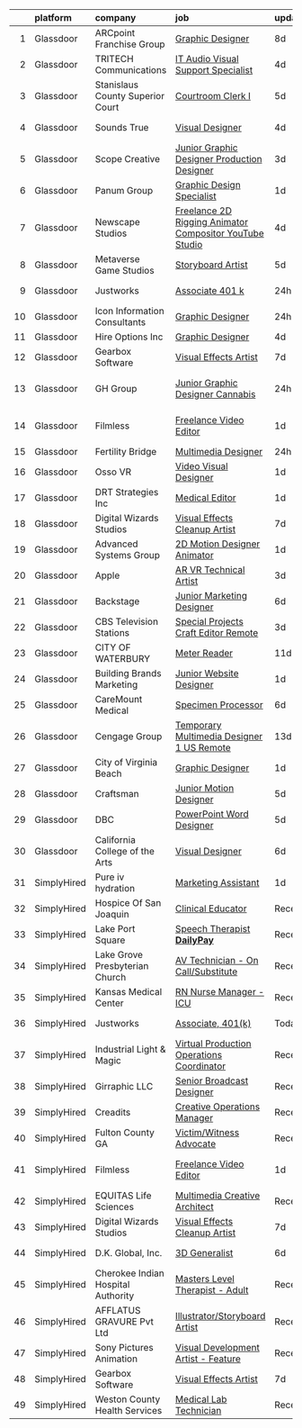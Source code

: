 

|    | platform    | company                            | job                                                                                                                                                                                                                                                                                                                                                                                                                                                                                                                                                                                                                                                                                                                                                                                                                                                                                                                                                                                                                                                                                                                                                                                                                                                                                                                                      | update_time   | location           |
|---:|:------------|:-----------------------------------|:-----------------------------------------------------------------------------------------------------------------------------------------------------------------------------------------------------------------------------------------------------------------------------------------------------------------------------------------------------------------------------------------------------------------------------------------------------------------------------------------------------------------------------------------------------------------------------------------------------------------------------------------------------------------------------------------------------------------------------------------------------------------------------------------------------------------------------------------------------------------------------------------------------------------------------------------------------------------------------------------------------------------------------------------------------------------------------------------------------------------------------------------------------------------------------------------------------------------------------------------------------------------------------------------------------------------------------------------|:--------------|:-------------------|
|  1 | Glassdoor   | ARCpoint Franchise Group           | [Graphic Designer](https://www.glassdoor.com/partner/jobListing.htm?pos=128&ao=1136043&s=58&guid=00000182868e596687460ea110e76c5d&src=GD_JOB_AD&t=SR&vt=w&ea=1&cs=1_b3bc529e&cb=1660114852587&jobListingId=1008045474353&jrtk=3-0-1ga38smcfj479801-1ga38smcujfkk800-bf201258f43d9d85-)                                                                                                                                                                                                                                                                                                                                                                                                                                                                                                                                                                                                                                                                                                                                                                                                                                                                                                                                                                                                                                                   | 8d            | Remote             |
|  2 | Glassdoor   | TRITECH Communications             | [IT Audio Visual Support Specialist](https://www.glassdoor.com/partner/jobListing.htm?pos=119&ao=1136043&s=58&guid=00000182868e596687460ea110e76c5d&src=GD_JOB_AD&t=SR&vt=w&ea=1&cs=1_dca1d9f0&cb=1660114852581&jobListingId=1008055745056&jrtk=3-0-1ga38smcfj479801-1ga38smcujfkk800-53913c88c34f6bda-)                                                                                                                                                                                                                                                                                                                                                                                                                                                                                                                                                                                                                                                                                                                                                                                                                                                                                                                                                                                                                                 | 4d            | New York, NY       |
|  3 | Glassdoor   | Stanislaus County Superior Court   | [Courtroom Clerk I](https://www.glassdoor.com/partner/jobListing.htm?pos=129&ao=1136043&s=58&guid=00000182868e596687460ea110e76c5d&src=GD_JOB_AD&t=SR&vt=w&cs=1_2c7fba75&cb=1660114852587&jobListingId=1008052423542&jrtk=3-0-1ga38smcfj479801-1ga38smcujfkk800-e41eac38af9632af-)                                                                                                                                                                                                                                                                                                                                                                                                                                                                                                                                                                                                                                                                                                                                                                                                                                                                                                                                                                                                                                                       | 5d            | Modesto, CA        |
|  4 | Glassdoor   | Sounds True                        | [Visual Designer](https://www.glassdoor.com/partner/jobListing.htm?pos=116&ao=1136043&s=58&guid=00000182868e596687460ea110e76c5d&src=GD_JOB_AD&t=SR&vt=w&ea=1&cs=1_26728be7&cb=1660114852581&jobListingId=1008055175908&jrtk=3-0-1ga38smcfj479801-1ga38smcujfkk800-33efd2b5586d880d-)                                                                                                                                                                                                                                                                                                                                                                                                                                                                                                                                                                                                                                                                                                                                                                                                                                                                                                                                                                                                                                                    | 4d            | Louisville, CO     |
|  5 | Glassdoor   | Scope Creative                     | [Junior Graphic Designer Production Designer](https://www.glassdoor.com/partner/jobListing.htm?pos=114&ao=1136043&s=58&guid=00000182868e596687460ea110e76c5d&src=GD_JOB_AD&t=SR&vt=w&ea=1&cs=1_3c5fdd1f&cb=1660114852580&jobListingId=1008057295326&jrtk=3-0-1ga38smcfj479801-1ga38smcujfkk800-df76609bcd3fb119-)                                                                                                                                                                                                                                                                                                                                                                                                                                                                                                                                                                                                                                                                                                                                                                                                                                                                                                                                                                                                                        | 3d            | Remote             |
|  6 | Glassdoor   | Panum Group                        | [Graphic Design Specialist](https://www.glassdoor.com/partner/jobListing.htm?pos=101&ao=1110586&s=58&guid=00000182868e596687460ea110e76c5d&src=GD_JOB_AD&t=SR&vt=w&ea=1&cs=1_2e3a06cb&cb=1660114852579&jobListingId=1008059929479&cpc=C4A69CCDBB3B9599&jrtk=3-0-1ga38smcfj479801-1ga38smcujfkk800-0e4550277865b6ae--6NYlbfkN0Bo_CM2a8GgFIiw_-9fb5ug3xmG_MFCzpxBl7ntROtVZY8vaamdbhFsLTVNaHi-vU9EYboWp9GGldm8INJpCJGaeUooRnAeViLZ1Xa532DKn6HaOLmXS0bCL29dpl2WcYk0MizOc2orzkQ5hHlqOpR9-3UzuzWc85yzdU01NioCXNZE8ixS_DrxtBEw7Wj-qhRuzkcDwW5z_48uJj_bcLHdjpxi4Qd_iUxQ_rwfswLFsCYVXSbyKNf5ceIb7HF2sYX1JD3ZWZt84ezrNIM-KAe9PBbjUMUjSSo_QD5mJMb0qZkeXo3OlXppn0Ybe4eTdDoB59lHY7zktm1F4jVaYBga-jXYBPubA7zJ1Dp5D0urmc-bnYn-uH1pJeg-AJ2Nn2MY8Ya06RjslfQK9Y9FcxFlLAseMwnxGbecJwFsetgHr9_Dd9yDSHie3y1eKgDYD-O2E5dGqA2wu_2l8vvmyE5xjBXyo_a8KylhgBnWFv7FVFKgVhtf3kuTVd3-c3aaEGs%3D)                                                                                                                                                                                                                                                                                                                                                                                                                                                                       | 1d            | Remote             |
|  7 | Glassdoor   | Newscape Studios                   | [Freelance 2D Rigging Animator Compositor YouTube Studio](https://www.glassdoor.com/partner/jobListing.htm?pos=118&ao=1136043&s=58&guid=00000182868e596687460ea110e76c5d&src=GD_JOB_AD&t=SR&vt=w&ea=1&cs=1_c4d72a14&cb=1660114852581&jobListingId=1008056271942&jrtk=3-0-1ga38smcfj479801-1ga38smcujfkk800-83d5db1f3c4e73a6-)                                                                                                                                                                                                                                                                                                                                                                                                                                                                                                                                                                                                                                                                                                                                                                                                                                                                                                                                                                                                            | 4d            | Remote             |
|  8 | Glassdoor   | Metaverse Game Studios             | [Storyboard Artist](https://www.glassdoor.com/partner/jobListing.htm?pos=110&ao=1136043&s=58&guid=00000182868e596687460ea110e76c5d&src=GD_JOB_AD&t=SR&vt=w&ea=1&cs=1_e2db0bc6&cb=1660114852580&jobListingId=1008054365470&jrtk=3-0-1ga38smcfj479801-1ga38smcujfkk800-f1497150f3971ad6-)                                                                                                                                                                                                                                                                                                                                                                                                                                                                                                                                                                                                                                                                                                                                                                                                                                                                                                                                                                                                                                                  | 5d            | Remote             |
|  9 | Glassdoor   | Justworks                          | [Associate  401 k ](https://www.glassdoor.com/partner/jobListing.htm?pos=108&ao=1136043&s=58&guid=00000182868e596687460ea110e76c5d&src=GD_JOB_AD&t=SR&vt=w&ea=1&cs=1_f586e079&cb=1660114852580&jobListingId=1008063731626&jrtk=3-0-1ga38smcfj479801-1ga38smcujfkk800-adf6420bb4e2770f-)                                                                                                                                                                                                                                                                                                                                                                                                                                                                                                                                                                                                                                                                                                                                                                                                                                                                                                                                                                                                                                                  | 24h           | New York, NY       |
| 10 | Glassdoor   | Icon Information Consultants       | [Graphic Designer](https://www.glassdoor.com/partner/jobListing.htm?pos=103&ao=1110586&s=58&guid=00000182868e596687460ea110e76c5d&src=GD_JOB_AD&t=SR&vt=w&ea=1&cs=1_de0a7d77&cb=1660114852579&jobListingId=1008062649510&cpc=9908D8D4413DBB8A&jrtk=3-0-1ga38smcfj479801-1ga38smcujfkk800-33459f4782cf66ff--6NYlbfkN0APudME1iZQyqIRdT3ujTtTnVuWAF03DfIsZXN7IhOR9SfEN2BLZHYomRVvRwdncKrNG22P6bNRFRLvpC1B8gO2urVX59Z6iyVoTlwECby2FmQh5ETISnoC3NgvLcR5fnRMe4cJfT-x1I-9FjkPU0NkYclKrnmeJATLGZpeBkyLC1d9ImGKvLYS7ZGx9rM77Q7x0xXPBiBF_Tzl3DIxeoow8mlDW_0kCaT25u_XiPwNiqNd48Nirsr0nAOeC09qOuTEu0lBCfCrI6s-EeITjYC3q6H0g0hovPgyNKTfwRbw9V71lZ4kjBpOlLf6QZiZ_YQx7XLa0IMdlcUWqb6LXsgJPKIeWZbUzVtxMcFfs4rGK_PsKG8wMh7U-AZJZtC0KA0v4PdEHMbwJNBWpA2AA_loWHsjiXvgrLTLZlWGmUqVJBd1UOY4ds02F87z7TWNkJTQ2F-DT3ZSraCkOegJ9x_hIZnjOB4_mIHi2RqTsVh40cdsN8J5bI0o6I0bh3KUQDtvSAFKi0iRxw%3D%3D)                                                                                                                                                                                                                                                                                                                                                                                                                                                                  | 24h           | Remote             |
| 11 | Glassdoor   | Hire Options Inc                   | [Graphic Designer](https://www.glassdoor.com/partner/jobListing.htm?pos=104&ao=1110586&s=58&guid=00000182868e596687460ea110e76c5d&src=GD_JOB_AD&t=SR&vt=w&ea=1&cs=1_8b1cb95f&cb=1660114852580&jobListingId=1008056222271&cpc=8795CF9063CD573D&jrtk=3-0-1ga38smcfj479801-1ga38smcujfkk800-d920582205bcf924--6NYlbfkN0BSkpV6W62uWtr8U5Znk72fCo7t6YUAZzvHLayV4F_jQCMmq-jdC2u6h-Ch-IFvyWPwadv7XQn0jeVVzb5RGRtcQhcK-VGw0f_A8nzJowTfyEsY_fhAybLJPZuFlnUFyZJ9xxgrWIKWjhDxc-_UN0vRVhmtYXOpP4B05lmhoTgpF2tdTgaFVobFCkBIrGeaknKzsxUfovEQS9xlKvQEWp2ew4X2FC6T5obsHl0-idBzddu_DWYNbUMZykcewbDZa9EeFrBcThrlYnU6jImIRLGKO4inb8A3Z0qgtSw4lsCxa4o-xVOaC5bJ3OvmOnlstaMHMyqFL709-ctRx4LHTE97UcWFK1rY-haWsqmSXAQrzOLVfcsa0lAHFy9KjFfv1D83dGOsGNNJzrxMP5um3Sb1OWMFesR-DossUV_dvr6JtZw_VdB10VvASHHmhgLx85xoi4q6Xnaj-DZ91wjiLV8mjp6No2o2QFZoW37A17yBKDXorTpV0gWIB1yPAWgKli2vOOVGcsdzTA%3D%3D)                                                                                                                                                                                                                                                                                                                                                                                                                                                                  | 4d            | Remote             |
| 12 | Glassdoor   | Gearbox Software                   | [Visual Effects Artist](https://www.glassdoor.com/partner/jobListing.htm?pos=106&ao=1136043&s=58&guid=00000182868e596687460ea110e76c5d&src=GD_JOB_AD&t=SR&vt=w&ea=1&cs=1_af5b585c&cb=1660114852580&jobListingId=1008046736249&jrtk=3-0-1ga38smcfj479801-1ga38smcujfkk800-e2dbd4b4cea587a5-)                                                                                                                                                                                                                                                                                                                                                                                                                                                                                                                                                                                                                                                                                                                                                                                                                                                                                                                                                                                                                                              | 7d            | Frisco, TX         |
| 13 | Glassdoor   | GH Group                           | [Junior Graphic Designer   Cannabis](https://www.glassdoor.com/partner/jobListing.htm?pos=115&ao=1136043&s=58&guid=00000182868e596687460ea110e76c5d&src=GD_JOB_AD&t=SR&vt=w&ea=1&cs=1_0f29f545&cb=1660114852580&jobListingId=1008063925949&jrtk=3-0-1ga38smcfj479801-1ga38smcujfkk800-04665fa0d35dd652-)                                                                                                                                                                                                                                                                                                                                                                                                                                                                                                                                                                                                                                                                                                                                                                                                                                                                                                                                                                                                                                 | 24h           | Los Angeles, CA    |
| 14 | Glassdoor   | Filmless                           | [Freelance Video Editor](https://www.glassdoor.com/partner/jobListing.htm?pos=111&ao=1136043&s=58&guid=00000182868e596687460ea110e76c5d&src=GD_JOB_AD&t=SR&vt=w&ea=1&cs=1_b22d28a2&cb=1660114852580&jobListingId=1008061790733&jrtk=3-0-1ga38smcfj479801-1ga38smcujfkk800-cc7519cc1bbd7e1d-)                                                                                                                                                                                                                                                                                                                                                                                                                                                                                                                                                                                                                                                                                                                                                                                                                                                                                                                                                                                                                                             | 1d            | San Francisco, CA  |
| 15 | Glassdoor   | Fertility Bridge                   | [Multimedia Designer](https://www.glassdoor.com/partner/jobListing.htm?pos=107&ao=1136043&s=58&guid=00000182868e596687460ea110e76c5d&src=GD_JOB_AD&t=SR&vt=w&cs=1_9a908f52&cb=1660114852580&jobListingId=1008063862088&jrtk=3-0-1ga38smcfj479801-1ga38smcujfkk800-e970e7beec997e55-)                                                                                                                                                                                                                                                                                                                                                                                                                                                                                                                                                                                                                                                                                                                                                                                                                                                                                                                                                                                                                                                     | 24h           | Remote             |
| 16 | Glassdoor   | Osso VR                            | [Video   Visual Designer](https://www.glassdoor.com/partner/jobListing.htm?pos=112&ao=1136043&s=58&guid=00000182868e596687460ea110e76c5d&src=GD_JOB_AD&t=SR&vt=w&cs=1_09407b12&cb=1660114852580&jobListingId=1008060844113&jrtk=3-0-1ga38smcfj479801-1ga38smcujfkk800-127e56c8cc765d37-)                                                                                                                                                                                                                                                                                                                                                                                                                                                                                                                                                                                                                                                                                                                                                                                                                                                                                                                                                                                                                                                 | 1d            | Remote             |
| 17 | Glassdoor   | DRT Strategies  Inc                | [Medical Editor](https://www.glassdoor.com/partner/jobListing.htm?pos=109&ao=1136043&s=58&guid=00000182868e596687460ea110e76c5d&src=GD_JOB_AD&t=SR&vt=w&ea=1&cs=1_465138d7&cb=1660114852580&jobListingId=1008061175796&jrtk=3-0-1ga38smcfj479801-1ga38smcujfkk800-e805f2d4800d0e17-)                                                                                                                                                                                                                                                                                                                                                                                                                                                                                                                                                                                                                                                                                                                                                                                                                                                                                                                                                                                                                                                     | 1d            | Remote             |
| 18 | Glassdoor   | Digital Wizards Studios            | [Visual Effects Cleanup Artist](https://www.glassdoor.com/partner/jobListing.htm?pos=105&ao=1136043&s=58&guid=00000182868e596687460ea110e76c5d&src=GD_JOB_AD&t=SR&vt=w&ea=1&cs=1_b170cd6b&cb=1660114852579&jobListingId=1008047312634&jrtk=3-0-1ga38smcfj479801-1ga38smcujfkk800-ee6cf7d9fba83118-)                                                                                                                                                                                                                                                                                                                                                                                                                                                                                                                                                                                                                                                                                                                                                                                                                                                                                                                                                                                                                                      | 7d            | Remote             |
| 19 | Glassdoor   | Advanced Systems Group             | [2D Motion Designer Animator](https://www.glassdoor.com/partner/jobListing.htm?pos=123&ao=1136043&s=58&guid=00000182868e596687460ea110e76c5d&src=GD_JOB_AD&t=SR&vt=w&ea=1&cs=1_50e1f63e&cb=1660114852584&jobListingId=1008061173285&jrtk=3-0-1ga38smcfj479801-1ga38smcujfkk800-ac26f5c2e1e21336-)                                                                                                                                                                                                                                                                                                                                                                                                                                                                                                                                                                                                                                                                                                                                                                                                                                                                                                                                                                                                                                        | 1d            | Remote             |
| 20 | Glassdoor   | Apple                              | [AR VR Technical Artist](https://www.glassdoor.com/partner/jobListing.htm?pos=102&ao=1110586&s=58&guid=00000182868e596687460ea110e76c5d&src=GD_JOB_AD&t=SR&vt=w&cs=1_71bb955a&cb=1660114852579&jobListingId=1008057519531&cpc=2CAED5C921A5F994&jrtk=3-0-1ga38smcfj479801-1ga38smcujfkk800-6828e0b0ed8ec9bb--6NYlbfkN0BvKrLyj5gPmtZO9T8euul8TCxuuKNOtzRJOomxnwSEodTz2Bc-sPZlt2Zgji_QUXGvcv-e3u99qCr59X6Yf61nnfkwZzZxivNSNjSQjrL4JB89BRjvagDroAoyJMmjNM6BcnBdKNpi37SJuwNaJ_G2aMYazYgAx_OLN9CcThcrLZJ2sgXt8x-jn4i81Gsyd06pXj7P_NfPXeTt1e3u-AtVFCOAoJ5vle7SRNa0g5VUVQmD36Hvma1cLkl23VsnmSa-gNhL9fFwLIK7f0K2NqxLq7wDqMUf_786aqOA_7u_zgZAk-5o9jgTx6KmuY1tVr20oKwtcmJOGbifVJYeLzB2JF7R81KDQqnyS2tn8-wOW_F5jbV2psLPTWDUsTgFpetzGjtsQL3KIfpdFkxfVE8ucRdfzeWG1M0EHzjy2xTxy4Wj2jWT2wyuYVUC3sX-C5EyqvbxbLiHSeMTgyguG_8Sxlo6uH4XIGPD1I72XQuhRilk4FnHVQA1Zl1KvxEjxCZn0Y7Etn6FRtBTF-qsfL16OvUVoFq9qye9wcc6SbfS7KCOkCelOVOf0qqm9Dhy3RM1MbCLoye2xwWZ3wxOMH6fBV2FOvZS6kCijo04VKeMduRukUkNwXC1oetb7frpXJcA0BeSqY2pYs35QT0KkUxBfwLRqb-8HVccfnAECDr8uJpHh9b3-J0ueL-R4vApo5TQYX-YYLHnhsYJMN0_HG7UkmhLplAFJujcHgf5kkwp-4vf4XvmKoBg7maaNfJZIeNG0frRgTfdbmf03gJXzLotUpCZcfGoygvETFi-wZNFsJtuQQVTJ4s9BRIHK6QbVAB6IE9GH8pnlqfF5L6U4KgocUDf91neBu9Ao-366iKSOBGaK2tx5Tud3QC15UlGc1EAbP0GoOmP1jvM_t52X3a0KKZWjupUaBxj939NbQnvvffOg33I3JPbvqdBA0V9TRoMjcLwK2LuVQ%3D%3D) | 3d            | Cupertino, CA      |
| 21 | Glassdoor   | Backstage                          | [Junior Marketing Designer](https://www.glassdoor.com/partner/jobListing.htm?pos=113&ao=1136043&s=58&guid=00000182868e596687460ea110e76c5d&src=GD_JOB_AD&t=SR&vt=w&cs=1_c4e6d046&cb=1660114852580&jobListingId=1008050720140&jrtk=3-0-1ga38smcfj479801-1ga38smcujfkk800-597fe3d74639a284-)                                                                                                                                                                                                                                                                                                                                                                                                                                                                                                                                                                                                                                                                                                                                                                                                                                                                                                                                                                                                                                               | 6d            | Remote             |
| 22 | Glassdoor   | CBS Television Stations            | [Special Projects Craft Editor  Remote ](https://www.glassdoor.com/partner/jobListing.htm?pos=127&ao=1136043&s=58&guid=00000182868e596687460ea110e76c5d&src=GD_JOB_AD&t=SR&vt=w&cs=1_4c2b0bf6&cb=1660114852587&jobListingId=1008057608621&jrtk=3-0-1ga38smcfj479801-1ga38smcujfkk800-c78351dcbde8ea4d-)                                                                                                                                                                                                                                                                                                                                                                                                                                                                                                                                                                                                                                                                                                                                                                                                                                                                                                                                                                                                                                  | 3d            | New York, NY       |
| 23 | Glassdoor   | CITY OF WATERBURY                  | [Meter Reader](https://www.glassdoor.com/partner/jobListing.htm?pos=120&ao=1136043&s=58&guid=00000182868e596687460ea110e76c5d&src=GD_JOB_AD&t=SR&vt=w&ea=1&cs=1_edf41f13&cb=1660114852584&jobListingId=1008038167340&jrtk=3-0-1ga38smcfj479801-1ga38smcujfkk800-57be8b3c36c38d78-)                                                                                                                                                                                                                                                                                                                                                                                                                                                                                                                                                                                                                                                                                                                                                                                                                                                                                                                                                                                                                                                       | 11d           | Waterbury, CT      |
| 24 | Glassdoor   | Building Brands Marketing          | [Junior Website Designer](https://www.glassdoor.com/partner/jobListing.htm?pos=130&ao=1136043&s=58&guid=00000182868e596687460ea110e76c5d&src=GD_JOB_AD&t=SR&vt=w&ea=1&cs=1_d849089e&cb=1660114852588&jobListingId=1008060830797&jrtk=3-0-1ga38smcfj479801-1ga38smcujfkk800-7024921c6d3d6941-)                                                                                                                                                                                                                                                                                                                                                                                                                                                                                                                                                                                                                                                                                                                                                                                                                                                                                                                                                                                                                                            | 1d            | Victoria, TX       |
| 25 | Glassdoor   | CareMount Medical                  | [Specimen Processor](https://www.glassdoor.com/partner/jobListing.htm?pos=126&ao=1136043&s=58&guid=00000182868e596687460ea110e76c5d&src=GD_JOB_AD&t=SR&vt=w&ea=1&cs=1_064ecd6a&cb=1660114852587&jobListingId=1008051321207&jrtk=3-0-1ga38smcfj479801-1ga38smcujfkk800-ff3d4a6cdda4afcd-)                                                                                                                                                                                                                                                                                                                                                                                                                                                                                                                                                                                                                                                                                                                                                                                                                                                                                                                                                                                                                                                 | 6d            | Mount Kisco, NY    |
| 26 | Glassdoor   | Cengage Group                      | [Temporary Multimedia Designer 1   US Remote](https://www.glassdoor.com/partner/jobListing.htm?pos=117&ao=1136043&s=58&guid=00000182868e596687460ea110e76c5d&src=GD_JOB_AD&t=SR&vt=w&cs=1_93e01484&cb=1660114852581&jobListingId=1008032861874&jrtk=3-0-1ga38smcfj479801-1ga38smcujfkk800-2f1204d576fc93f8-)                                                                                                                                                                                                                                                                                                                                                                                                                                                                                                                                                                                                                                                                                                                                                                                                                                                                                                                                                                                                                             | 13d           | Temecula, CA       |
| 27 | Glassdoor   | City of Virginia Beach             | [Graphic Designer](https://www.glassdoor.com/partner/jobListing.htm?pos=121&ao=1136043&s=58&guid=00000182868e596687460ea110e76c5d&src=GD_JOB_AD&t=SR&vt=w&cs=1_f594f7fc&cb=1660114852584&jobListingId=1008059625922&jrtk=3-0-1ga38smcfj479801-1ga38smcujfkk800-72740c47d3536d82-)                                                                                                                                                                                                                                                                                                                                                                                                                                                                                                                                                                                                                                                                                                                                                                                                                                                                                                                                                                                                                                                        | 1d            | Virginia Beach, VA |
| 28 | Glassdoor   | Craftsman                          | [Junior Motion Designer](https://www.glassdoor.com/partner/jobListing.htm?pos=124&ao=1136043&s=58&guid=00000182868e596687460ea110e76c5d&src=GD_JOB_AD&t=SR&vt=w&ea=1&cs=1_b7c8e31f&cb=1660114852585&jobListingId=1008054667411&jrtk=3-0-1ga38smcfj479801-1ga38smcujfkk800-a7c2c048ea014f50-)                                                                                                                                                                                                                                                                                                                                                                                                                                                                                                                                                                                                                                                                                                                                                                                                                                                                                                                                                                                                                                             | 5d            | Remote             |
| 29 | Glassdoor   | DBC                                | [PowerPoint   Word Designer](https://www.glassdoor.com/partner/jobListing.htm?pos=125&ao=1136043&s=58&guid=00000182868e596687460ea110e76c5d&src=GD_JOB_AD&t=SR&vt=w&ea=1&cs=1_9e705d61&cb=1660114852586&jobListingId=1008054365568&jrtk=3-0-1ga38smcfj479801-1ga38smcujfkk800-8a158ead80c9e526-)                                                                                                                                                                                                                                                                                                                                                                                                                                                                                                                                                                                                                                                                                                                                                                                                                                                                                                                                                                                                                                         | 5d            | Remote             |
| 30 | Glassdoor   | California College of the Arts     | [Visual Designer](https://www.glassdoor.com/partner/jobListing.htm?pos=122&ao=1136043&s=58&guid=00000182868e596687460ea110e76c5d&src=GD_JOB_AD&t=SR&vt=w&cs=1_d9e09b57&cb=1660114852584&jobListingId=1008051726285&jrtk=3-0-1ga38smcfj479801-1ga38smcujfkk800-80ae9035f0a45312-)                                                                                                                                                                                                                                                                                                                                                                                                                                                                                                                                                                                                                                                                                                                                                                                                                                                                                                                                                                                                                                                         | 6d            | San Francisco, CA  |
| 31 | SimplyHired | Pure iv hydration                  | [Marketing Assistant](https://www.simplyhired.com/job/iUH2lC1144FFGXff9P-7dSM6qEZF6BLxvHaDLN4n1RI9bVWT_Io4dw?q=visual+effects)                                                                                                                                                                                                                                                                                                                                                                                                                                                                                                                                                                                                                                                                                                                                                                                                                                                                                                                                                                                                                                                                                                                                                                                                           | 1d            | Orlando, FL        |
| 32 | SimplyHired | Hospice Of San Joaquin             | [Clinical Educator](https://www.simplyhired.com/job/7hziJJq_Abz7va3c36eunD_OoAv8b468NzKDZxIjkjdoNIBd2ZIHIA?q=visual+effects)                                                                                                                                                                                                                                                                                                                                                                                                                                                                                                                                                                                                                                                                                                                                                                                                                                                                                                                                                                                                                                                                                                                                                                                                             | Recently      | Stockton, CA       |
| 33 | SimplyHired | Lake Port Square                   | [Speech Therapist **DailyPay**](https://www.simplyhired.com/job/UnbmGA5ask0d3rqUECA3Vus0b1qHb1rsdbo-W4HeVzi_DQ2TQoAJ7Q?q=visual+effects)                                                                                                                                                                                                                                                                                                                                                                                                                                                                                                                                                                                                                                                                                                                                                                                                                                                                                                                                                                                                                                                                                                                                                                                                 | Recently      | Leesburg, FL       |
| 34 | SimplyHired | Lake Grove Presbyterian Church     | [AV Technician - On Call/Substitute](https://www.simplyhired.com/job/tb9Lp_96v5nuqnhe0ZYtbeKN6hRlb-jVRHz1dLdsFAKeVM_Axvfv9Q?q=visual+effects)                                                                                                                                                                                                                                                                                                                                                                                                                                                                                                                                                                                                                                                                                                                                                                                                                                                                                                                                                                                                                                                                                                                                                                                            | Recently      | Lake Oswego, OR    |
| 35 | SimplyHired | Kansas Medical Center              | [RN Nurse Manager - ICU](https://www.simplyhired.com/job/UET33BJLnKcWcbN2aZznvxXuK2PNFl2EhAvDiPR75IO7hMkBZx1Sxg?q=visual+effects)                                                                                                                                                                                                                                                                                                                                                                                                                                                                                                                                                                                                                                                                                                                                                                                                                                                                                                                                                                                                                                                                                                                                                                                                        | Recently      | Andover, KS        |
| 36 | SimplyHired | Justworks                          | [Associate, 401(k)](https://www.simplyhired.com/job/kesNVeqPVeSFcftdr0eoPKWxeAQvXIaJ_ywgHsXr6Unj-bAK7E0zQw?q=visual+effects)                                                                                                                                                                                                                                                                                                                                                                                                                                                                                                                                                                                                                                                                                                                                                                                                                                                                                                                                                                                                                                                                                                                                                                                                             | Today         | New York, NY       |
| 37 | SimplyHired | Industrial Light & Magic           | [Virtual Production Operations Coordinator](https://www.simplyhired.com/job/GoNrd8hJt9uFzdq4BsE8uE5broyUBG7lYHh-w9LEAGBerH_SJJ_H6w?q=visual+effects)                                                                                                                                                                                                                                                                                                                                                                                                                                                                                                                                                                                                                                                                                                                                                                                                                                                                                                                                                                                                                                                                                                                                                                                     | Recently      | San Francisco, CA  |
| 38 | SimplyHired | Girraphic LLC                      | [Senior Broadcast Designer](https://www.simplyhired.com/job/fdtVv98VgJcLk1dKQRpSlJ1u8mn8l5ofLqE1u1ffRigiBtoFDmH6tg?q=visual+effects)                                                                                                                                                                                                                                                                                                                                                                                                                                                                                                                                                                                                                                                                                                                                                                                                                                                                                                                                                                                                                                                                                                                                                                                                     | Recently      | Englewood, CO      |
| 39 | SimplyHired | Creadits                           | [Creative Operations Manager](https://www.simplyhired.com/job/YOq-NurNUl1nwFk-1smF59ez2PfmyJ15sW5Mf-JfCBGYPcjQ-vsz8g?q=visual+effects)                                                                                                                                                                                                                                                                                                                                                                                                                                                                                                                                                                                                                                                                                                                                                                                                                                                                                                                                                                                                                                                                                                                                                                                                   | Recently      | Remote +1 location |
| 40 | SimplyHired | Fulton County GA                   | [Victim/Witness Advocate](https://www.simplyhired.com/job/JtvshvXiPpfK-ODhQ_ehnDsX4gOAOCMlcEm6CwjhvV3rBzp1ZVVt9g?q=visual+effects)                                                                                                                                                                                                                                                                                                                                                                                                                                                                                                                                                                                                                                                                                                                                                                                                                                                                                                                                                                                                                                                                                                                                                                                                       | Recently      | Atlanta, GA        |
| 41 | SimplyHired | Filmless                           | [Freelance Video Editor](https://www.simplyhired.com/job/F57dzS09SjhgHE77NFjPHzo9inF4RWQ9eDNyzF5b02h3XkQbCmOgGg?q=visual+effects)                                                                                                                                                                                                                                                                                                                                                                                                                                                                                                                                                                                                                                                                                                                                                                                                                                                                                                                                                                                                                                                                                                                                                                                                        | 1d            | San Francisco, CA  |
| 42 | SimplyHired | EQUITAS Life Sciences              | [Multimedia Creative Architect](https://www.simplyhired.com/job/ichTX3k1Ejo7tX1GyCNQsvRJKJYEbv4IqWgcjyZm74n5FB1102LY-Q?q=visual+effects)                                                                                                                                                                                                                                                                                                                                                                                                                                                                                                                                                                                                                                                                                                                                                                                                                                                                                                                                                                                                                                                                                                                                                                                                 | Recently      | Essex, VT          |
| 43 | SimplyHired | Digital Wizards Studios            | [Visual Effects Cleanup Artist](https://www.simplyhired.com/job/kkqZXaOG1mVYi_8_TZsl5EWZe3RnXtgf1yRDCdM8gE9RydYvJlysrA?q=visual+effects)                                                                                                                                                                                                                                                                                                                                                                                                                                                                                                                                                                                                                                                                                                                                                                                                                                                                                                                                                                                                                                                                                                                                                                                                 | 7d            | Remote             |
| 44 | SimplyHired | D.K. Global, Inc.                  | [3D Generalist](https://www.simplyhired.com/job/Nsg8Nj3SXMTi2e0pKemiBJOU88f-Xq-xfmM5SwR18VK07a9WWfk3jw?q=visual+effects)                                                                                                                                                                                                                                                                                                                                                                                                                                                                                                                                                                                                                                                                                                                                                                                                                                                                                                                                                                                                                                                                                                                                                                                                                 | 6d            | Redlands, CA       |
| 45 | SimplyHired | Cherokee Indian Hospital Authority | [Masters Level Therapist - Adult](https://www.simplyhired.com/job/Zb1f9ndDfCV9DwGpRQtBDaD502p99LL1Fuxm0qJ1PxK8iNIQhLI8UA?q=visual+effects)                                                                                                                                                                                                                                                                                                                                                                                                                                                                                                                                                                                                                                                                                                                                                                                                                                                                                                                                                                                                                                                                                                                                                                                               | Recently      | Cherokee, NC       |
| 46 | SimplyHired | AFFLATUS GRAVURE Pvt Ltd           | [Illustrator/Storyboard Artist](https://www.simplyhired.com/job/3hWfT3a4tUFg4oH4quVpAV5P60ZY3SgpyN-SYuttUpCB66pl8iMTOA?q=visual+effects)                                                                                                                                                                                                                                                                                                                                                                                                                                                                                                                                                                                                                                                                                                                                                                                                                                                                                                                                                                                                                                                                                                                                                                                                 | Recently      | Remote             |
| 47 | SimplyHired | Sony Pictures Animation            | [Visual Development Artist - Feature](https://www.simplyhired.com/job/__l3QV_kINNExp5pBBoEZ4h0ypddIMq66mbnKSUA9j9fi8F8dGUsUA?q=visual+effects)                                                                                                                                                                                                                                                                                                                                                                                                                                                                                                                                                                                                                                                                                                                                                                                                                                                                                                                                                                                                                                                                                                                                                                                           | Recently      | Culver City, CA    |
| 48 | SimplyHired | Gearbox Software                   | [Visual Effects Artist](https://www.simplyhired.com/job/FN3K3PL-YTPqAFAwnDc6JeiELfVX6pZ_i9hWAMhuf6kPhSfSOwz_OA?q=visual+effects)                                                                                                                                                                                                                                                                                                                                                                                                                                                                                                                                                                                                                                                                                                                                                                                                                                                                                                                                                                                                                                                                                                                                                                                                         | 7d            | Frisco, TX         |
| 49 | SimplyHired | Weston County Health Services      | [Medical Lab Technician](https://www.simplyhired.com/job/ZpSGjvrXR-nkHEEJ5yh3TwbL2Hg3qeylXkuvZt0zSnAsIFwIa-udQg?q=visual+effects)                                                                                                                                                                                                                                                                                                                                                                                                                                                                                                                                                                                                                                                                                                                                                                                                                                                                                                                                                                                                                                                                                                                                                                                                        | Recently      | Newcastle, WY      |